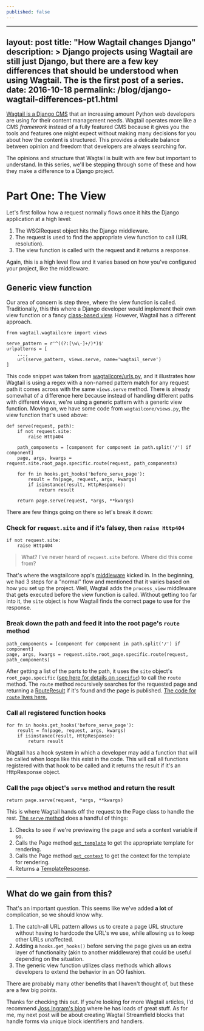 ```yaml
---
published: false
---
```

---
layout: post
title:  "How Wagtail changes Django"
description: >
    Django projects using Wagtail are still just Django, but there are a few
    key differences that should be understood when using Wagtail. The is the
    first post of a series.
date:   2016-10-18
permalink: /blog/django-wagtail-differences-pt1.html
---

[Wagtail is a Django CMS](https://wagtail.io/) that an increasing amount Python web developers are using for their content management needs. Wagtail operates more like a CMS _framework_ instead of a fully featured CMS because it gives you the tools and features one might expect without making many decisions for you about how the content is structured. This provides a delicate balance between opinion and freedom that developers are always searching for.

The opinions and structure that Wagtail is built with are few but important to understand. In this series, we'll be stepping through some of these and how they make a difference to a Django project.

# Part One: The View

Let's first follow how a request normally flows once it hits the Django application at a high level:

1. The WSGIRequest object hits the Django middleware.
2. The request is used to find the appropriate view function to call (URL resolution).
3. The view function is called with the request and it returns a response.

Again, this is a high level flow and it varies based on how you've configured your project, like the middleware.

## Generic view function
Our area of concern is step three, where the view function is called. Traditionally, this this where a Django developer would implement their own view function or a fancy [class-based view](https://docs.djangoproject.com/en/1.10/topics/class-based-views/). However, Wagtail has a different approach.

	from wagtail.wagtailcore import views
    
    serve_pattern = r'^((?:[\w\-]+/)*)$'
    urlpatterns = [
    	...,
    	url(serve_pattern, views.serve, name='wagtail_serve')
    ]

This code snippet was taken from [wagtailcore/urls.py](https://github.com/torchbox/wagtail/blob/v1.6.3/wagtail/wagtailcore/urls.py), and it illustrates how Wagtail is using a regex with a non-named pattern match for any request path it comes across with the same `views.serve` method. There is already somewhat of a difference here because instead of handling different paths with different views, we're using a generic pattern with a generic view function. Moving on, we have some code from `wagtailcore/views.py`, the view function that's used above:

    def serve(request, path):
        if not request.site:
            raise Http404

        path_components = [component for component in path.split('/') if component]
        page, args, kwargs = request.site.root_page.specific.route(request, path_components)

        for fn in hooks.get_hooks('before_serve_page'):
            result = fn(page, request, args, kwargs)
            if isinstance(result, HttpResponse):
                return result

        return page.serve(request, *args, **kwargs)

There are few things going on there so let's break it down:

### Check for `request.site` and if it's falsey, then `raise Http404`
	if not request.site:
		raise Http404

> What? I've never heard of `request.site` before. Where did this come from?

That's where the wagtailcore app's [middleware](https://github.com/torchbox/wagtail/blob/v1.6.3/wagtail/wagtailcore/middleware.py) kicked in. In the beginning, we had 3 steps for a "normal" flow and mentioned that it varies based on how you set up the project. Well, Wagtail adds the `process_view` middleware that gets executed before the view function is called. Without getting too far into it, the `site` object is how Wagtail finds the correct page to use for the response.

### Break down the path and feed it into the root page's `route` method
	path_components = [component for component in path.split('/') if component]
	page, args, kwargs = request.site.root_page.specific.route(request, path_components)

After getting a list of the parts to the path, it uses the `site` object's `root_page.specific` ([see here for details on `specific`](http://docs.wagtail.io/en/v1.6.3/reference/pages/model_reference.html#wagtail.wagtailcore.models.Page.specific)) to call the `route` method. The `route` method recursively searches for the requested page and returning a [RouteResult](https://github.com/torchbox/wagtail/blob/v1.6.3/wagtail/wagtailcore/url_routing.py) if it's found and the page is published. [The code for `route` lives here.](https://github.com/torchbox/wagtail/blob/v1.6.3/wagtail/wagtailcore/models.py#L657)

### Call all registered function hooks
    for fn in hooks.get_hooks('before_serve_page'):
    	result = fn(page, request, args, kwargs)
    	if isinstance(result, HttpResponse):
    		return result

Wagtail has a hook system in which a developer may add a function that will be called when loops like this exist in the code. This will call all functions registered with that hook to be called and it returns the result if it's an HttpResponse object.

### Call the `page` object's `serve` method and return the result
	return page.serve(request, *args, **kwargs)

This is where Wagtail hands off the request to the Page class to handle the rest. [The `serve` method](https://github.com/torchbox/wagtail/blob/v1.6.3/wagtail/wagtailcore/models.py#L758) does a handful of things:

1. Checks to see if we're previewing the page and sets a context variable if so.
2. Calls the Page method [`get_template`](https://github.com/torchbox/wagtail/blob/v1.6.3/wagtail/wagtailcore/models.py#L752) to get the appropriate template for rendering.
3. Calls the Page method [`get_context`](https://github.com/torchbox/wagtail/blob/v1.6.3/wagtail/wagtailcore/models.py#L745) to get the context for the template for rendering.
4. Returns a [TemplateResponse](https://docs.djangoproject.com/en/1.10/ref/template-response/#templateresponse-objects).

---

## What do we gain from this?

That's an important question. This seems like we've added **a lot** of complication, so we should know why.

1. The catch-all URL pattern allows us to create a page URL structure without having to hardcode the URL's we use, while allowing us to keep other URLs unaffected.
2. Adding a `hooks.get_hooks()` before serving the page gives us an extra layer of functionality (akin to another middleware) that could be useful depending on the situation.
3. The generic view function utilizes class methods which allows developers to extend the behavior in an OO fashion. 

There are probably many other benefits that I haven't thought of, but these are a few big points.

Thanks for checking this out. If you're looking for more Wagtail articles, I'd recommend [Joss Ingram's blog](https://jossingram.wordpress.com/category/wagtail-2/) where he has loads of great stuff. As for me, my next post will be about creating Wagtail Streamfield blocks that handle forms via unique block identifiers and handlers.










